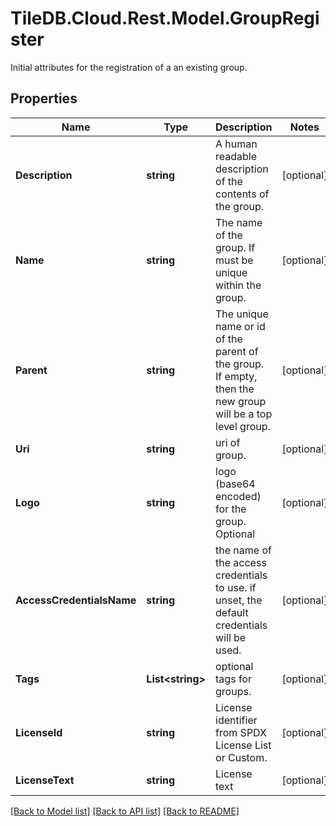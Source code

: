 # TileDB.Cloud.Rest.Model.GroupRegister
Initial attributes for the registration of a an existing group.

## Properties

Name | Type | Description | Notes
------------ | ------------- | ------------- | -------------
**Description** | **string** | A human readable description of the contents of the group. | [optional] 
**Name** | **string** | The name of the group. If must be unique within the group. | [optional] 
**Parent** | **string** | The unique name or id of the parent of the group. If empty, then the new group will be a top level group. | [optional] 
**Uri** | **string** | uri of group. | [optional] 
**Logo** | **string** | logo (base64 encoded) for the group. Optional | [optional] 
**AccessCredentialsName** | **string** | the name of the access credentials to use. if unset, the default credentials will be used. | [optional] 
**Tags** | **List&lt;string&gt;** | optional tags for groups. | [optional] 
**LicenseId** | **string** | License identifier from SPDX License List or Custom. | [optional] 
**LicenseText** | **string** | License text | [optional] 

[[Back to Model list]](../README.md#documentation-for-models) [[Back to API list]](../README.md#documentation-for-api-endpoints) [[Back to README]](../README.md)


